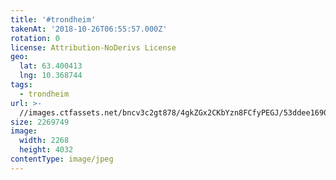 ```yaml
---
title: '#trondheim'
takenAt: '2018-10-26T06:55:57.000Z'
rotation: 0
license: Attribution-NoDerivs License
geo:
  lat: 63.400413
  lng: 10.368744
tags:
  - trondheim
url: >-
  //images.ctfassets.net/bncv3c2gt878/4gkZGx2CKbYzn8FCfyPEGJ/53ddee169010995ba81ff05c9a471240/trondheim_45629521172_o
size: 2269749
image:
  width: 2268
  height: 4032
contentType: image/jpeg
---
```


